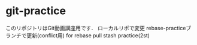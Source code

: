 ﻿# git-practice
このリポジトリはGit動画講座用です．
ローカルリポで変更
rebase-practiceブランチで更新(conflict用)
for rebase pull
stash practice(2st)
